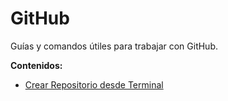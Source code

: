 # GitHub 

Guías y comandos útiles para trabajar con GitHub.

**Contenidos:**
- [Crear Repositorio desde Terminal](crear-repositorio-desde-terminal)
